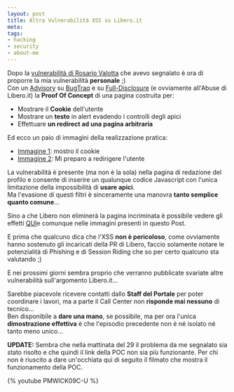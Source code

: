 ```yaml
--- 
layout: post
title: Altra Vulnerabilità XSS su Libero.it
meta: 
tags: 
- hacking
- security
- about-me
---
```

Dopo la [vulnerabilità di Rosario Valotta](http://www.lastknight.com/2007/03/27/liberoit-e-xss-pericolo-credenziali/) che avevo segnalato è ora di proporre la mia vulnerabilità **personale** ;)  
Con un [Advisory](http://www.lastknight.com/xss-libero) su [BugTraq](http://www.securityfocus.com/archive/1/464048/30/0/threaded) e su [Full-Disclosure](http://seclists.org/fulldisclosure/2007/Mar/0492.html) (e ovviamente all'Abuse di Libero.it) la **Proof Of Concept** di una pagina costruita per:  
  
*  Mostrare il **Cookie** dell'utente
*  Mostrare un **testo** in alert evadendo i controlli degli apici
*  Effettuare **un redirect ad una pagina arbitraria**  
  
Ed ecco un paio di immagini della realizzazione pratica:  
*  [Immagine 1](/download/20070328_xss1.jpg): mostro il cookie
*  [Immagine 2](/download/20070328_xss2.jpg): Mi preparo a redirigere l'utente  
  
La vulnerabilità è presente (ma non è la sola) nella pagina di redazione del profilo e consente di inserire un qualunque codice Javascript con l'unica limitazione della impossibilità di **usare apici**.  
Ma l'evasione di questi filtri è sinceramente una manovra **tanto semplice quanto comune**...  
  
Sino a che Libero non eliminerà la pagina incriminata è possibile vedere gli effetti [QUI](http://digiland.libero.it/profilo.phtml?nick=XssForFun&top=1)e comunque nelle immagini presenti in questo Post.  
  
E prima che qualcuno dica che l'XSS **non è pericoloso**, come ovviamente hanno sostenuto gli incaricati della PR di Libero, faccio solamente notare le potenzialità di Phishing e di Session Riding che so per certo qualcuno sta valutando ;)  
  
E nei prossimi giorni sembra proprio che verranno pubblicate svariate altre vulnerabilità sull'argomento Libero.it...  
  
Sarebbe piacevole ricevere contatti dallo **Staff del Portale** per poter coordinare i lavori, ma a parte il Call Center non **risponde mai nessuno** di tecnico...  
Ben disponibile a **dare una mano**, se possibile, ma per ora l'unica **dimostrazione effettiva** è che l'episodio precedente non è né isolato né tanto meno unico...
  
**UPDATE:** Sembra che nella mattinata del 29 il problema da me segnalato sia stato risolto e che quindi il link della POC non sia più funzionante.  Per chi non è riuscito a dare un'occhiata qui di seguito il filmato che mostra il funzionamento della POC.  
  
{% youtube PMWlCK09C-U %}
